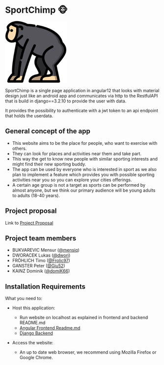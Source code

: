 # SportChimp 🐵
<img src="https://github.com/domiK66/SportChimp/blob/main/backend/sportchimp_api/media/images/chimp.png" width="200" alt="">

SportChimp is a single page application in angular12 that looks with material design just like an android app and communicates via http to the RestfulAPI that is build in django==3.2.10 to provide the user with data.

It provides the possibility to authenticate with a jwt token to an api endpoint that holds the userdata.

## General concept of the app

- This website aims to be the place for people, who want to exercise with others. 
- They can look for places and activities near them and take part. 
- This way the get to know new people with similar sporting interests and might find their new sporting buddy. 
- The app can be used by everyone who is interested in sport as we also plan to implement a feature which provides you with possible sporting activities near you so you can explore your cities offerings.
- A certain age group is not a target as sports can be performed by almost anyone, but we think our primary audience will be young adults to adults
(18-40 years).

## Project proposal
Link to [Project Proposal](https://fhjoanneum-my.sharepoint.com/:b:/g/personal/timo_froehlich_edu_fh-joanneum_at/EXsPmbZdPp1JkystDkaqBRkB1gd700yGKRnudO1gRp2icg?e=zzrhXz)

## Project team members
* BUKVAREVIC Mensur ([@mensiq](https://github.com/mensiq))
* DWORACEK Lukas ([@dwori](https://github.com/dwori))
* FRÖHLICH Timo ([@Frolic97](https://github.com/Frolic97))
* GANSTER Peter ([@Giu52](https://github.com/Giu52))
* KAINZ Dominik ([@domiK66](https://github.com/domik666))

## Installation Requirements

What you need to:
* Host this application:
  - Run website on localhost as explained in frontend and backend README.md
  -  [Angular Frontend Readme.md](https://github.com/domiK66/SportChimp/tree/main/frontend#sportchimpxyz-angular---frontend)
  -  [Django Backend](https://github.com/domiK66/SportChimp/tree/main/backend#sportchimpxyz-django---backend)

* Access the website:
  - An up to date web browser, we recommend using Mozilla Firefox or Google Chrome.
